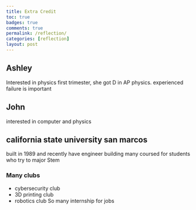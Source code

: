 ```yaml
---
title: Extra Credit
toc: true
badges: true
comments: true
permalink: /reflection/
categories: [reflection]
layout: post
---
```

## Ashley
Interested in physics
first trimester, she got D in AP physics. 
experienced failure is important

## John
interested in computer and physics


## california state university san marcos
built in 1989 and recently have engineer building
many coursed for students who try to major Stem

### Many clubs
- cybersecurity club
- 3D printing club
- robotics club
So many internship for jobs